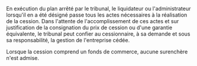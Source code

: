   
 En exécution du plan arrêté par le tribunal, le liquidateur ou l'administrateur lorsqu'il en a été désigné passe tous les actes nécessaires à la réalisation de la cession. Dans l'attente de l'accomplissement de ces actes et sur justification de la consignation du prix de cession ou d'une garantie équivalente, le tribunal peut confier au cessionnaire, à sa demande et sous sa responsabilité, la gestion de l'entreprise cédée.  

  
 Lorsque la cession comprend un fonds de commerce, aucune surenchère n'est admise.  
